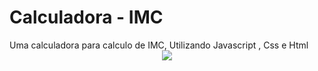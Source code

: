 <h1>    Calculadora - IMC </H1>
Uma calculadora para calculo de IMC, Utilizando Javascript , Css e  Html <br>
<div align="center">
<img src="https://user-images.githubusercontent.com/69019626/132750273-5983b18a-a617-4dbe-8f40- 21034f3368eb.png"/>
</div>
